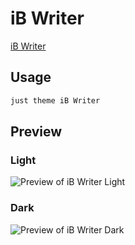 # iB Writer

[iB Writer](https://toablind.horse)

## Usage

```bash
just theme iB Writer
```

## Preview

### Light

![Preview of iB Writer Light](preview-light.png)

### Dark

![Preview of iB Writer Dark](preview-dark.png)
